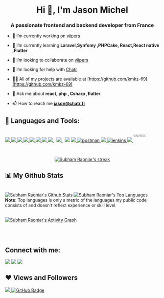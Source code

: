 
<h1 align="center">Hi 👋, I'm Jason Michel</h1>
<h3 align="center">A passionate frontend and backend developer from France</h3>

- 🔭 I’m currently working on [viipers](https://viipers.com/)

- 🌱 I’m currently learning **Laravel,Synfomy ,PHPCake, React,React native ,Flutter**

- 👯 I’m looking to collaborate on [viipers](https://viipers.com/)

- 🤝 I’m looking for help with [Chatr](https://chatr.fr)

- 👨‍💻 All of my projects are available at [https://github.com/kmkz-69](https://github.com/kmkz-69)

- 💬 Ask me about **react, php , Csharp ,flutter**

- 📫 How to reach me **jason@chatr.fr**

## 🚀 Languages and Tools:

<p align="left">     
    <a href="https://reactjs.org/" target="_blank"> <img src="https://img.icons8.com/color/48/000000/react-native.png"/> </a>
    <a href="https://spring.io/projects/spring-boot" target="_blank"> <img src="https://img.icons8.com/color/48/000000/spring-logo.png"/> </a> 
    <a href="https://developer.mozilla.org/en-US/docs/Web/JavaScript" target="_blank"> <img src="https://img.icons8.com/color/48/000000/javascript.png"/> </a> 
    <a href="https://www.w3.org/html/" target="_blank"> <img src="https://img.icons8.com/color/48/000000/html-5.png"/> </a> 
    <a href="https://www.w3schools.com/css/" target="_blank"> <img src="https://img.icons8.com/color/48/000000/css3.png"/> </a> 
    <a href="https://getbootstrap.com" target="_blank"> <img src="https://img.icons8.com/color/48/000000/bootstrap.png"/> </a> 
    <a href="https://www.typescriptlang.org" target="_blank"><img src="https://img.icons8.com/color/48/000000/typescript.png"/> </a> 
    <a style="padding-right:8px;" href="https://nodejs.org" target="_blank"> <img src="https://img.icons8.com/color/48/000000/nodejs.png"/> </a> 
    <a style="padding-right:8px;" href="https://www.mysql.com/" target="_blank"> <img src="https://img.icons8.com/fluent/50/000000/mysql-logo.png"/> </a>
    <a href="https://www.php.net/" target="_blank"> <img src="https://img.icons8.com/color/48/000000/php.png"/></a> 
    <a href="https://firebase.google.com/" target="_blank"> <img src="https://img.icons8.com/color/48/000000/firebase.png"/> </a> 
    <a href="https://postman.com" target="_blank"> <img src="https://www.vectorlogo.zone/logos/getpostman/getpostman-icon.svg" alt="postman" width="45" height="45"/> </a>   
    <a href="https://git-scm.com/" target="_blank"> <img src="https://img.icons8.com/color/48/000000/git.png"/> </a> 
    <a href="https://www.jenkins.io" target="_blank"> <img src="https://www.vectorlogo.zone/logos/jenkins/jenkins-icon.svg" alt="jenkins" width="48" height="48"/> </a> 
    <a href="https://redux.js.org" target="_blank"> <img src="https://img.icons8.com/color/48/000000/redux.png"/> </a>
    <a href="https://expressjs.com" target="_blank"> <img src="https://raw.githubusercontent.com/devicons/devicon/master/icons/express/express-original-wordmark.svg" alt="express" width="40" height="40"/> </a>
</p>

<!-- [![React Badge](https://img.shields.io/badge/-React-61DBFB?style=for-the-badge&labelColor=black&logo=react&logoColor=61DBFB)](#)  [![Javascript Badge](https://img.shields.io/badge/-Javascript-F0DB4F?style=for-the-badge&labelColor=black&logo=javascript&logoColor=F0DB4F)](#) [![Typescript Badge](https://img.shields.io/badge/-Typescript-007acc?style=for-the-badge&labelColor=black&logo=typescript&logoColor=007acc)](#) [![Nodejs Badge](https://img.shields.io/badge/-Nodejs-3C873A?style=for-the-badge&labelColor=black&logo=node.js&logoColor=3C873A)](#) [![GraphQL Badge](https://img.shields.io/badge/-GraphQl-e535ab?style=for-the-badge&labelColor=black&logo=node.js&logoColor=e535ab)](#) -->
<br/>

<p align="center">
    <a href="https://github.com/kmkz-69/github-readme-streak-stats">
        <img title="🔥 Get streak stats for your profile at git.io/streak-stats" alt="Subham Raoniar's streak" src="https://github-readme-streak-stats.herokuapp.com/?user=kmkz-69&theme=black-ice&hide_border=true&stroke=0000&background=060A0CD0"/>
    </a>
</p>

## 📊 My Github Stats

  <br/>
    <a href="https://github.com/kmkz-69/github-readme-stats"><img alt="Subham Raoniar's Github Stats" src="https://github-readme-stats.vercel.app/api?username=kmkz-69&show_icons=true&count_private=true&theme=react&hide_border=true&bg_color=0D1117" /></a>
  <a href="https://github.com/kmkz-69/github-readme-stats"><img alt="Subham Raoniar's Top Languages" src="https://github-readme-stats.vercel.app/api/top-langs/?username=kmkz-69&langs_count=8&count_private=true&layout=compact&theme=react&hide_border=true&bg_color=0D1117" /></a>
  <br/>
  <b>Note:</b> Top languages is only a metric of the languages my public code consists of and doesn't reflect experience or skill level.


<br/>
<br/>

<a href="https://github.com/kmkz-69/github-readme-activity-graph"><img alt="Subham Raoniar's Activity Graph" src="https://activity-graph.herokuapp.com/graph?username=kmkz-69&bg_color=0D1117&color=5BCDEC&line=5BCDEC&point=FFFFFF&hide_border=true" /></a>

<br/>
<br/>

## Connect with me:
<p align="left">

<a href = "https://www.linkedin.com/in/chatr/"><img src="https://img.icons8.com/fluent/48/000000/linkedin.png"/></a>
<a href = "https://twitter.com/chatrjason"><img src="https://img.icons8.com/fluent/48/000000/twitter.png"/></a>
<a href = "https://www.instagram.com/h4geek"><img src="https://img.icons8.com/fluent/48/000000/instagram-new.png"/></a>


</p>

## ❤ Views and Followers
<a href="https://github.com/kmkz-69/github-profile-views-counter">
    <img src="https://komarev.com/ghpvc/?username=kmkz-69">
</a>
<a href="https://github.com/kmkz-69?tab=followers"><img src="https://img.shields.io/github/followers/kmkz-69?label=Followers&style=social" alt="GitHub Badge"></a>
